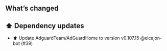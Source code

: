 ## What’s changed
## ⬆️ Dependency updates

- ⬆️ Update AdguardTeam/AdGuardHome to version v0.107.15 @elcajon-bot (#39)
